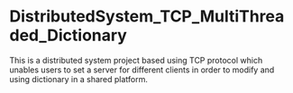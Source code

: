 # DistributedSystem_TCP_MultiThreaded_Dictionary
This is a distributed system project based using TCP protocol which unables users to set a server for different clients in order to modify and using dictionary in a shared platform.
